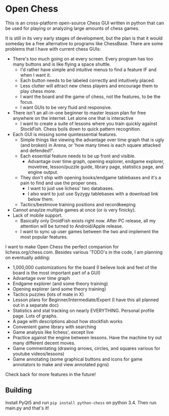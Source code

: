 # Open Chess
This is an cross-platform open-source Chess GUI written in python that can be used for playing or analyzing large amounts of chess games.

It is still in its very early stages of development, but the plan is that it would someday be a free alternative to programs like ChessBase.
There are some problems that I have with current chess GUIs:
- There's too much going on at every screen. Every program has too many buttons and is like flying a space shuttle.
    - I'd rather have simple and intuitive menus to find a feature IF and when I want it.
    - Each button needs to be labeled correctly and intuitively placed.
    - Less clutter will attract new chess players and encourage them to play chess more.
    - I want the board and the game of chess, not the features, to be the focus.
    - I want GUIs to be very fluid and responsive.
- There isn't an all-in-one beginner to master lesson plan for free anywhere on the internet. Let alone one that is interactive
    - I want to create a suite of lessons where you train quickly against StockFish. Chess boils down to quick pattern recognition.
- Each GUI is missing some quintessential features.
    - Simple things like viewing the advantage over time graph that is ugly (and broken) in Arena, or 'how many times is each square attacked and defended?'.
    - Each essential feature needs to be up front and visible.
        - Advantage over time graph, opening explorer, endgame explorer, movetree, lesson/puzzle guide, library page, statistics page, and engine output.
    - They don't ship with opening books/endgame tablebases and it's a pain to find and use the proper ones.
        - I want to just use lichess' two databases.
        - I also want to just use Syzygy tablebases with a download link below them.
    - Tactics/bestmove training positions and recordkeeping
- Cannot anaylze multiple games at once (or is very finicky).
- Lack of mobile support.
    - Basically only DroidFish exists right now. After PC release, all my attention will be turned to Android/Apple release.
    - I want to sync up user games between the two and implement the most popular features.

I want to make Open Chess the perfect companion for lichess.org/chess.com.
Besides various 'TODO's in the code, I am planning on eventually adding:
- 1,000,000 customizations for the board (I believe look and feel of the board is the most important part of a GUI)
- Advantage over time graph
- Endgame explorer (and some theory training)
- Opening explorer (and some theory training)
- Tactics puzzles (lots of mate in X)
- Lesson plans for Beginner/Intermediate/Expert (I have this all planned out in a separate doc)
- Statistics and stat tracking on nearly EVERYTHING. Personal profile page. Lots of graphs.
- A page with descriptions about how stockfish works
- Convenient game library with searching
- Game analysis like lichess', except live
- Practice against the engine between lessons. Have the machine try out many different decent moves.
- Game commentating (drawing arrows, circles, and squares various for youtube videos/lessons)
- Game annotating (some graphical buttons and icons for game annotators to make and view annotated pgns)


Check back for more features in the future!


## Building
Install PyQt5 and run `pip install python-chess` on python 3.4. Then run main.py and that's it!